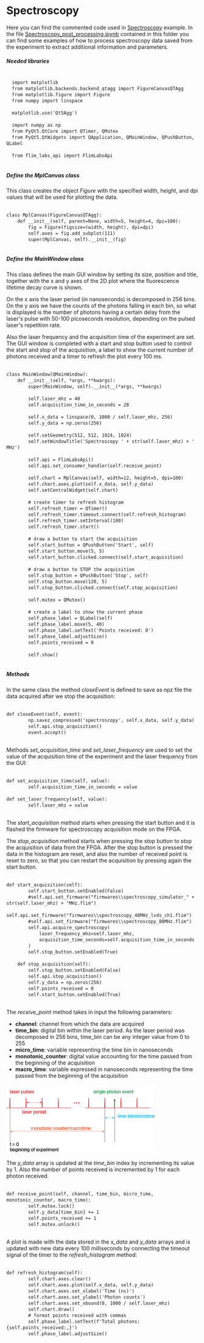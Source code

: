# Spectroscopy

Here you can find the commented code used in [Spectroscopy](/Spectroscopy/spectroscopy.py) example. In the file [Spectroscopy_post_processing.ipynb](/Spectroscopy/Spectroscopy_post_processing.ipynb) contained in this folder you can find some examples of how to process spectroscopy data saved from the experiment to extract additional information and parameters.
 

##### Needed libraries
  
```

  import matplotlib
  from matplotlib.backends.backend_qtagg import FigureCanvasQTAgg
  from matplotlib.figure import Figure
  from numpy import linspace

  matplotlib.use('Qt5Agg')

  import numpy as np
  from PyQt5.QtCore import QTimer, QMutex
  from PyQt5.QtWidgets import QApplication, QMainWindow, QPushButton, QLabel

  from flim_labs_api import FlimLabsApi
  
```

##### Define the MplCanvas class

This class creates the object *Figure* with the specified width, height, and dpi values that will be used for plotting the data.

```

class MplCanvas(FigureCanvasQTAgg):
    def __init__(self, parent=None, width=5, height=4, dpi=100):
        fig = Figure(figsize=(width, height), dpi=dpi)
        self.axes = fig.add_subplot(111)
        super(MplCanvas, self).__init__(fig)
		
```

##### Define the MainWindow class

This class defines the main GUI window by setting its size, position and title, together with the x and y axes of the 2D plot where the fluorescence lifetime decay curve is shown.

On the x axis the laser period (in nanoseconds) is decomposed in 256 bins. On the y axis we have the counts of the photons falling in each bin, so what is displayed is the number of photons having a certain delay from the laser's pulse with 50-100 picoseconds resolution, depending on the pulsed laser's repetition rate. 

Also the laser frequency and the acquisition time of the experiment are set. The GUI window is completed with a start and stop button used to control the start and stop of the acquisition, a label to show the current number of photons received and a timer to refresh the plot every 100 ms.

```

class MainWindow(QMainWindow):
    def __init__(self, *args, **kwargs):
        super(MainWindow, self).__init__(*args, **kwargs)

        self.laser_mhz = 40
        self.acquisition_time_in_seconds = 28

        self.x_data = linspace(0, 1000 / self.laser_mhz, 256)
        self.y_data = np.zeros(256)

        self.setGeometry(512, 512, 1024, 1024)
        self.setWindowTitle('Spectroscopy ' + str(self.laser_mhz) + ' MHz')

        self.api = FlimLabsApi()
        self.api.set_consumer_handler(self.receive_point)

        self.chart = MplCanvas(self, width=12, height=5, dpi=100)
        self.chart.axes.plot(self.x_data, self.y_data)
        self.setCentralWidget(self.chart)

        # create timer to refresh histogram
        self.refresh_timer = QTimer()
        self.refresh_timer.timeout.connect(self.refresh_histogram)
        self.refresh_timer.setInterval(100)
        self.refresh_timer.start()

        # draw a button to start the acquisition
        self.start_button = QPushButton('Start', self)
        self.start_button.move(5, 5)
        self.start_button.clicked.connect(self.start_acquisition)
        
        # draw a button to STOP the acquisition
        self.stop_button = QPushButton('Stop', self)
        self.stop_button.move(120, 5)
        self.stop_button.clicked.connect(self.stop_acquisition)

        self.mutex = QMutex()

        # create a label to show the current phase
        self.phase_label = QLabel(self)
        self.phase_label.move(5, 40)
        self.phase_label.setText('Points received: 0')
        self.phase_label.adjustSize()
        self.points_received = 0
        
        self.show()        
		
```
  
##### Methods
  
In the same class the method *closeEvent* is defined to save as npz file the data acquired after we stop the acquisition:
  
```

def closeEvent(self, event):
        np.savez_compressed('spectroscopy', self.x_data, self.y_data)
        self.api.stop_acquisition()
        event.accept()
		
```

Methods *set_acquisition_time* and *set_laser_frequency* are used to set the value of the acquisition time of the experiment and the laser frequency from the GUI:

```

def set_acquisition_time(self, value):
        self.acquisition_time_in_seconds = value    
    
def set_laser_frequency(self, value):
        self.laser_mhz = value
		
```
  
The *start_acquisition* method starts when pressing the start button and it is flashed the firmware for spectroscopy acquisition mode on the FPGA.
  
The *stop_acquisition* method starts when pressing the stop button to stop the acquisition of data from the FPGA. After the stop button is pressed the data in the histogram are reset, and also the number of received point is reset to zero, so that you can restart the acquisition by pressing again the start button. 
  
  
```

def start_acquisition(self):
        self.start_button.setEnabled(False)
        #self.api.set_firmware("firmwares\\spectroscopy_simulator_" + str(self.laser_mhz) + "MHz.flim")
        self.api.set_firmware("firmwares\\spectroscopy_40MHz_lvds_ch1.flim")
        #self.api.set_firmware("firmwares\\spectroscopy_80MHz.flim")
        self.api.acquire_spectroscopy(
            laser_frequency_mhz=self.laser_mhz,
            acquisition_time_seconds=self.acquisition_time_in_seconds
        )
        self.stop_button.setEnabled(True)
        
    def stop_acquisition(self):
        self.stop_button.setEnabled(False)
        self.api.stop_acquisition()
        self.y_data = np.zeros(256)
		self.points_received = 0
        self.start_button.setEnabled(True)
             
```
  
The *receive_point* method takes in input the following parameters:
  
* <b>channel</b>: channel from which the data are acquired 
* <b>time_bin</b>: digital bin within the laser period. As the laser period was decomposed in 256 bins, time_bin can be any integer value from 0 to 255 
* <b>micro_time</b>: variable representing the time bin in nanoseconds
* <b>monotonic_counter</b>: digital value accounting for the time passed from the beginning of the acquisition 
* <b>macro_time</b>: variable expressed in nanoseconds representing the time passed from the beginning of the acquisition
  
![input parameters](/images/mic-mac.jpg "parameters")
  
 
The *y_data* array is updated at the *time_bin* index by incrementing its value by 1. Also the number of points received is incremented by 1 for each photon received.
 
```

def receive_point(self, channel, time_bin, micro_time, monotonic_counter, macro_time):    
        self.mutex.lock()
        self.y_data[time_bin] += 1
        self.points_received += 1
        self.mutex.unlock()
            
```
 
A plot is made with the data stored in the *x_data* and *y_data* arrays and is updated with new data every 100 milliseconds by connecting the timeout signal of the timer to the *refresh_histogram* method:
 
```

def refresh_histogram(self):
        self.chart.axes.clear() 
        self.chart.axes.plot(self.x_data, self.y_data) 
        self.chart.axes.set_xlabel('Time (ns)') 
        self.chart.axes.set_ylabel('Photon counts') 
        self.chart.axes.set_xbound(0, 1000 / self.laser_mhz) 
        self.chart.draw() 
        # format points received with commas
        self.phase_label.setText(f'Total photons: {self.points_received:,}') 
        self.phase_label.adjustSize() 
		
```


